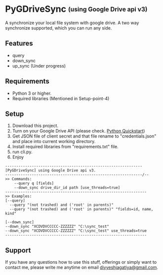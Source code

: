 # PyGDriveSync <sub><sup>(using Google Drive api v3)</sup></sub>
A synchronize your local file system with google drive. A two way synchronize supported, which you can run any side.

## Features
- query
- down_sync
- up_sync (Under progress)

## Requirements
- Python 3 or higher.
- Required libraries (Mentioned in Setup-point-4)


## Setup
1. Download this project.
2. Turn on your Google Drive API (please check. [Python Quickstart](https://developers.google.com/drive/api/v3/quickstart/python))
3. Get JSON file of client secret and that file rename to "credentials.json" and place into current working directory. 
4. Install required libraries from "requirements.txt" file.
5. run cli.py.
6. Enjoy

```
--------------------------------------------------------------
[PyGDriveSync] using Google Drive api v3.
--------------------------------------------------------------/--
>> Commands:
    --query q [fields]
    --down_sync drive_dir_id path [use_threads=true]
----------------------------------------------------------------
>> Examples:
[--query]
  --query "(not trashed) and ('root' in parents)"
  --query "(not trashed) and ('root' in parents)" "fields=id, name, kind"

[--down_sync]
--down_sync "XCDVDVCCCCC-ZZZZZZ" "C:\sync_test"
--down_sync "XCDVDVCCCCC-ZZZZZZ" "C:\sync_test" use_threads=true
----------------------------------------------------------------
```

## Support

If you have any questions how to use this stuff, offerings or simply want to contact me, please write me anytime on email [divyeshjagatiya@gmail.com](mailto:divyeshjagatiya@gmail.com).
